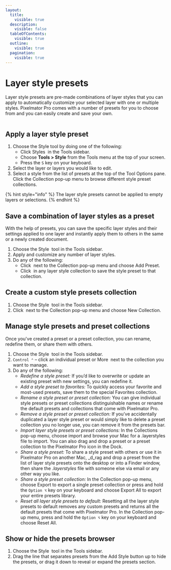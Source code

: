 ```yaml
---
layout:
  title:
    visible: true
  description:
    visible: false
  tableOfContents:
    visible: true
  outline:
    visible: true
  pagination:
    visible: true
---
```


# Layer style presets

Layer style presets are pre-made combinations of layer styles that you can apply to automatically customize your selected layer with one or multiple styles. Pixelmator Pro comes with a number of presets for you to choose from and you can easily create and save your own.

<figure><img src="https://help.pixelmator.com/pixelmator-pro/3.5/assets/English/1652771132000.jpeg" alt=""><figcaption></figcaption></figure>

## Apply a layer style preset

1. Choose the Style tool by doing one of the following:
   * Click Styles <img src="https://help.pixelmator.com/pixelmator-pro/3.5/assets/English/1576511015000.png" alt="" data-size="line"> in the Tools sidebar.
   * Choose **Tools > Style** from the Tools menu at the top of your screen.
   * Press the `S` key on your keyboard.
2. Select the layer or layers you would like to edit.
3. Select a style from the list of presets at the top of the Tool Options pane. Click the Collection pop-up menu to browse different style preset collections.

{% hint style="info" %}
The layer style presets cannot be applied to empty layers or selections.
{% endhint %}

## Save a combination of layer styles as a preset

With the help of presets, you can save the specific layer styles and their settings applied to one layer and instantly apply them to others in the same or a newly created document.

1. Choose the Style <img src="https://help.pixelmator.com/pixelmator-pro/3.5/assets/English/1576511015000.png" alt="" data-size="line">  tool in the Tools sidebar.
2. Apply and customize any number of layer styles.
3. Do any of the following:
   * Click <img src="https://help.pixelmator.com/pixelmator-pro/3.5/assets/English/1603810631000.png" alt="" data-size="line"> next to the Collection pop-up menu and choose Add Preset.
   * Click <img src="https://help.pixelmator.com/pixelmator-pro/3.5/assets/English/1579274394000.png" alt="" data-size="line"> in any layer style collection to save the style preset to that collection.

## Create a custom style presets collection

1. Choose the Style <img src="https://help.pixelmator.com/pixelmator-pro/3.5/assets/English/1576511015000.png" alt="" data-size="line"> tool in the Tools sidebar.
2. Click <img src="https://help.pixelmator.com/pixelmator-pro/3.5/assets/English/1603810631000.png" alt="" data-size="line"> next to the Collection pop-up menu and choose New Collection.

## Manage style presets and preset collections

Once you've created a preset or a preset collection, you can rename, redefine them, or share them with others.

1. Choose the Style <img src="https://help.pixelmator.com/pixelmator-pro/3.5/assets/English/1576511015000.png" alt="" data-size="line">  tool in the Tools sidebar.
2. `Control ⌃` – click an individual preset or More <img src="https://help.pixelmator.com/pixelmator-pro/3.5/assets/English/1603810631000.png" alt="" data-size="line"> next to the collection you want to manage.
3. Do any of the following:&#x20;
   * _Redefine a style preset:_ If you’d like to overwrite or update an existing preset with new settings, you can redefine it.
   * _Add a style preset to favorites:_ To quickly access your favorite and most-used presets, save them to the special Favorites collection.
   * _Rename a style preset or preset collection:_ You can give individual style presets or preset collections distinguishable names or rename the default presets and collections that come with Pixelmator Pro.
   * _Remove a style preset or preset collection:_ If you’ve accidentally duplicated a layer style preset or would simply like to delete a preset collection you no longer use, you can remove it from the presets bar.
   * _Import layer style presets or preset collections:_ In the Collections pop-up menu, choose import and browse your Mac for a .layerstyles file to import. You can also drag and drop a preset or a preset collection to the Pixelmator Pro icon in the Dock.
   * _Share a style preset:_ To share a style preset with others or use it in Pixelmator Pro on another Mac, _d_rag and drop a preset from the list of layer style presets onto the desktop or into a Finder window, then share the _.layerstyles_ file with someone else via email or any other way you like.
   * _Share a style preset collection:_ In the Collection pop-up menu, choose Export to export a single preset collection or press and hold the `Option ⌥` key on your keyboard and choose Export All to export your entire presets library.
   * _Reset all layer style presets to default:_ Resetting all the layer style presets to default removes any custom presets and returns all the default presets that come with Pixelmator Pro. In the Collection pop-up menu, press and hold the `Option ⌥` key on your keyboard and choose Reset All.

## Show or hide the presets browser

1. Choose the Style <img src="https://help.pixelmator.com/pixelmator-pro/3.5/assets/English/1576511015000.png" alt="" data-size="line"> tool in the Tools sidebar.
2. Drag the line that separates presets from the Add Style button up to hide the presets, or drag it down to reveal or expand the presets section.
